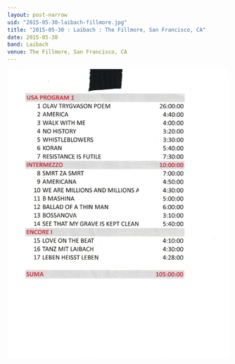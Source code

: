 ```yaml
---
layout: post-narrow
uid: "2015-05-30-laibach-fillmore.jpg"
title: "2015-05-30 : Laibach : The Fillmore, San Francisco, CA"
date: 2015-05-30
band: Laibach
venue: The Fillmore, San Francisco, CA
---
```


<div class="showcase">
  <img src="/img/2015/05/20150530-Laibach-Fillmore.jpg" alt="2015-05-30-laibach-fillmore.jpg">
</div>
